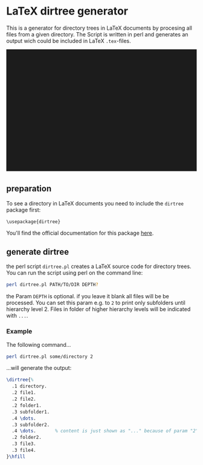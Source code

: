 # LaTeX dirtree generator
This is a generator for directory trees in LaTeX documents by procesing all files from a given directory.
The Script is written in perl and generates an output wich could be included in LaTeX `.tex`-files.

<img src="https://raw.githubusercontent.com/d-koppenhagen/latex-dirtree-generator/master/terminal.svg">

## preparation
To see a directory in LaTeX documents you need to include the `dirtree` package first:

```
\usepackage{dirtree}
```

You'll find the official documentation for this package [here](http://tug.ctan.org/macros/generic/dirtree/dirtree.pdf).

## generate dirtree
the perl script `dirtree.pl` creates a LaTeX source code for directory trees.
You can run the script using perl on the command line:

```bash
perl dirtree.pl PATH/TO/DIR DEPTH?
```

the Param `DEPTH` is optional. if you leave it blank all files will be be processed.
You can set this param e.g. to `2` to print only subfolders until hierarchy level 2.
Files in folder of higher hierarchy levels will be indicated with `...`.

### Example
The following command...

```bash
perl dirtree.pl some/directory 2
```

...will generate the output:

```latex
\dirtree{%
  .1 directory.
  .2 file1.
  .2 file2.
  .2 folder1.
  .3 subfolder1.
  .4 \dots.
  .3 subfolder2.
  .4 \dots.       % content is just shown as "..." because of param "2"
  .2 folder2.
  .3 file3.
  .3 file4.
}\hfill
```
